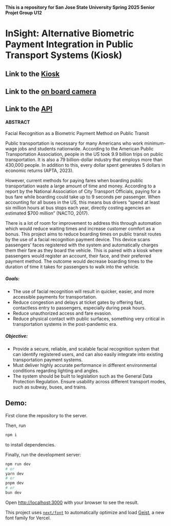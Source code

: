 #### This is a repository for San Jose State University Spring 2025 Senior Projet Group U12

# InSight: Alternative Biometric Payment Integration in Public Transport Systems (Kiosk)

## Link to the [Kiosk](https://github.com/InSight-Transit/InSight-WebApp)
## Link to the [on board camera](https://github.com/InSight-Transit/InSight-Onboard-Camera)
## Link to the [API](https://github.com/InSight-Transit/InSight-API)




#### ABSTRACT

Facial Recognition as a Biometric Payment Method on Public Transit


Public transportation is necessary for many Americans who work minimum-wage jobs and students nationwide. According to the American Public Transportation Association, people in the US took 9.9 billion trips on public transportation. It is also a 79 billion-dollar industry that employs more than 430,000 people. In addition to this, every dollar spent generates 5 dollars in economic returns (APTA, 2023). 
  
However, current methods for paying fares when boarding public transportation waste a large amount of time and money. According to a report by the National Association of City Transport Officials, paying for a bus fare while boarding could take up to 9 seconds per passenger. When accounting for all buses in the US, this means bus drivers “spend at least six million hours at bus stops each year, directly costing agencies an estimated $700 million” (NACTO, 2017). 
 
There is a lot of room for improvement to address this through automation which would reduce waiting times and increase customer comfort as a bonus. This project aims to reduce boarding times on public transit routes by the use of a facial recognition payment device. This device scans passengers’ faces registered with the system and automatically charges them their fare as they board the vehicle. This is paired with a kiosk where passengers would register an account, their face, and their preferred payment method. The outcome would decrease boarding times to the duration of time it takes for passengers to walk into the vehicle.

##### Goals:
- The use of facial recognition will result in quicker, easier, and more accessible payments for transportation.
- Reduce congestion and delays at ticket gates by offering fast, contactless entry to passengers, especially during peak hours.
- Reduce unauthorized access and fare evasion.
- Reduce physical contact with public surfaces, something very critical in transportation systems in the post-pandemic era.

##### Objective:
- Provide a secure, reliable, and scalable facial recognition system that can identify registered users, and can also easily integrate into existing transportation payment systems.
- Must deliver highly accurate performance in different environmental conditions regarding lighting and angles.
- The system should be built to legislation such as the General Data Protection Regulation.
Ensure usability across different transport modes, such as subway, buses, and trains.


## Demo:

First clone the repository to the server.

Then, run
```bash
npm i
```
to install dependencies.


Finally, run the development server:

```bash
npm run dev
# or
yarn dev
# or
pnpm dev
# or
bun dev
```

Open [http://localhost:3000](http://localhost:3000) with your browser to see the result.

This project uses [`next/font`](https://nextjs.org/docs/app/building-your-application/optimizing/fonts) to automatically optimize and load [Geist](https://vercel.com/font), a new font family for Vercel.

